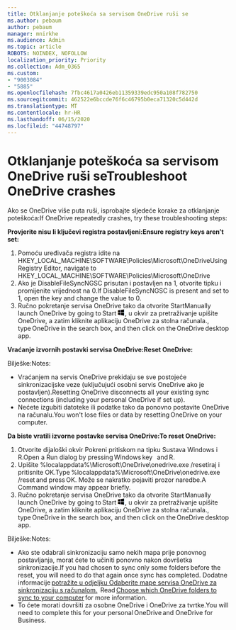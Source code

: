 ```yaml
---
title: Otklanjanje poteškoća sa servisom OneDrive ruši se
ms.author: pebaum
author: pebaum
manager: mnirkhe
ms.audience: Admin
ms.topic: article
ROBOTS: NOINDEX, NOFOLLOW
localization_priority: Priority
ms.collection: Adm_O365
ms.custom:
- "9003084"
- "5885"
ms.openlocfilehash: 7fbc4617a0426eb11359339edc950a108f782750
ms.sourcegitcommit: 462522e6bccde76f6c46795b0eca71320c5d442d
ms.translationtype: MT
ms.contentlocale: hr-HR
ms.lasthandoff: 06/15/2020
ms.locfileid: "44748797"
---
```

# <a name="troubleshoot-onedrive-crashes"></a><span data-ttu-id="84d8b-102">Otklanjanje poteškoća sa servisom OneDrive ruši se</span><span class="sxs-lookup"><span data-stu-id="84d8b-102">Troubleshoot OneDrive crashes</span></span>

<span data-ttu-id="84d8b-103">Ako se OneDrive više puta ruši, isprobajte sljedeće korake za otklanjanje poteškoća:</span><span class="sxs-lookup"><span data-stu-id="84d8b-103">If OneDrive repeatedly crashes, try these troubleshooting steps:</span></span>

<span data-ttu-id="84d8b-104">**Provjerite nisu li ključevi registra postavljeni:**</span><span class="sxs-lookup"><span data-stu-id="84d8b-104">**Ensure registry keys aren’t set:**</span></span>

1. <span data-ttu-id="84d8b-105">Pomoću uređivača registra idite na HKEY_LOCAL_MACHINE\SOFTWARE\Policies\Microsoft\OneDrive</span><span class="sxs-lookup"><span data-stu-id="84d8b-105">Using Registry Editor, navigate to HKEY_LOCAL_MACHINE\SOFTWARE\Policies\Microsoft\OneDrive</span></span>
2. <span data-ttu-id="84d8b-106">Ako je DisableFileSyncNGSC prisutan i postavljen na 1, otvorite tipku i promijenite vrijednost na 0.</span><span class="sxs-lookup"><span data-stu-id="84d8b-106">If DisableFileSyncNGSC is present and set to 1, open the key and change the value to 0.</span></span>
3. <span data-ttu-id="84d8b-107">Ručno pokretanje servisa OneDrive tako da otvorite Start</span><span class="sxs-lookup"><span data-stu-id="84d8b-107">Manually launch OneDrive by going to Start</span></span> ![Pritisnite tipku Windows](data:image/png;base64,iVBORw0KGgoAAAANSUhEUgAAABEAAAAOCAYAAADJ7fe0AAAAAXNSR0IArs4c6QAAAARnQU1BAACxjwv8YQUAAAAJcEhZcwAADsQAAA7EAZUrDhsAAADxSURBVDhPY/wPBAx4wR+Gd6/fM7x9/ZTh9ZuXDGdPnWE4tH0rw/UHDxlaVp9kCDCSYWABKfv35wfD+/cfGV4+fcLw5uVjhlOXzzFsX/qWYebmZAZPWWOGO2DD8ACQS9Y3e4Bcg4Y9/t94fPa/CoY4Aq8/+xik/T8TkEMxGDyGgANWwSqeobvbGSyAADIM3BwCDKXd3QyfoCLoQEGAA0xTxSWjsYMJwLHjkruU4UXSJ4YnT54x3Dh/luHmjfMMmw9wMjCDlRAGBDPgjy8fGT5//8rw9P4Thge3zzNcvXmDYevmfQzXb1xlmH/0ATADyjAAAKdWkD3ZSwNeAAAAAElFTkSuQmCC)<span data-ttu-id="84d8b-109">, u okvir za pretraživanje upišite OneDrive, a zatim kliknite aplikaciju OneDrive za stolna računala.</span><span class="sxs-lookup"><span data-stu-id="84d8b-109">, type OneDrive in the search box, and then click on the OneDrive desktop app.</span></span>

<span data-ttu-id="84d8b-110">**Vraćanje izvornih postavki servisa OneDrive:**</span><span class="sxs-lookup"><span data-stu-id="84d8b-110">**Reset OneDrive:**</span></span>

<span data-ttu-id="84d8b-111">Bilješke:</span><span class="sxs-lookup"><span data-stu-id="84d8b-111">Notes:</span></span>

- <span data-ttu-id="84d8b-112">Vraćanjem na servis OneDrive prekidaju se sve postojeće sinkronizacijske veze (uključujući osobni servis OneDrive ako je postavljen).</span><span class="sxs-lookup"><span data-stu-id="84d8b-112">Resetting OneDrive disconnects all your existing sync connections (including your personal OneDrive if set up).</span></span>
- <span data-ttu-id="84d8b-113">Nećete izgubiti datoteke ili podatke tako da ponovno postavite OneDrive na računalu.</span><span class="sxs-lookup"><span data-stu-id="84d8b-113">You won't lose files or data by resetting OneDrive on your computer.</span></span>

<span data-ttu-id="84d8b-114">**Da biste vratili izvorne postavke servisa OneDrive:**</span><span class="sxs-lookup"><span data-stu-id="84d8b-114">**To reset OneDrive:**</span></span>

1. <span data-ttu-id="84d8b-115">Otvorite dijaloški okvir Pokreni pritiskom na tipku Sustava Windows i R.</span><span class="sxs-lookup"><span data-stu-id="84d8b-115">Open a Run dialog by pressing Windows key    and R.</span></span>
2. <span data-ttu-id="84d8b-116">Upišite %localappdata%\Microsoft\OneDrive\onedrive.exe /resetiraj i pritisnite OK.</span><span class="sxs-lookup"><span data-stu-id="84d8b-116">Type %localappdata%\Microsoft\OneDrive\onedrive.exe /reset and press OK.</span></span> <span data-ttu-id="84d8b-117">Može se nakratko pojaviti prozor naredbe.</span><span class="sxs-lookup"><span data-stu-id="84d8b-117">A Command window may appear briefly.</span></span>
3. <span data-ttu-id="84d8b-118">Ručno pokretanje servisa OneDrive tako da otvorite Start</span><span class="sxs-lookup"><span data-stu-id="84d8b-118">Manually launch OneDrive by going to Start</span></span> ![Pritisnite tipku Windows](data:image/png;base64,iVBORw0KGgoAAAANSUhEUgAAABEAAAAOCAYAAADJ7fe0AAAAAXNSR0IArs4c6QAAAARnQU1BAACxjwv8YQUAAAAJcEhZcwAADsQAAA7EAZUrDhsAAADxSURBVDhPY/wPBAx4wR+Gd6/fM7x9/ZTh9ZuXDGdPnWE4tH0rw/UHDxlaVp9kCDCSYWABKfv35wfD+/cfGV4+fcLw5uVjhlOXzzFsX/qWYebmZAZPWWOGO2DD8ACQS9Y3e4Bcg4Y9/t94fPa/CoY4Aq8/+xik/T8TkEMxGDyGgANWwSqeobvbGSyAADIM3BwCDKXd3QyfoCLoQEGAA0xTxSWjsYMJwLHjkruU4UXSJ4YnT54x3Dh/luHmjfMMmw9wMjCDlRAGBDPgjy8fGT5//8rw9P4Thge3zzNcvXmDYevmfQzXb1xlmH/0ATADyjAAAKdWkD3ZSwNeAAAAAElFTkSuQmCC)<span data-ttu-id="84d8b-120">, u okvir za pretraživanje upišite OneDrive, a zatim kliknite aplikaciju OneDrive za stolna računala.</span><span class="sxs-lookup"><span data-stu-id="84d8b-120">, type OneDrive in the search box, and then click on the OneDrive desktop app.</span></span>

<span data-ttu-id="84d8b-121">Bilješke:</span><span class="sxs-lookup"><span data-stu-id="84d8b-121">Notes:</span></span>

- <span data-ttu-id="84d8b-122">Ako ste odabrali sinkronizaciju samo nekih mapa prije ponovnog postavljanja, morat ćete to učiniti ponovno nakon dovršetka sinkronizacije.</span><span class="sxs-lookup"><span data-stu-id="84d8b-122">If you had chosen to sync only some folders before the reset, you will need to do that again once sync has completed.</span></span> <span data-ttu-id="84d8b-123">Dodatne informacije [potražite u odjeljku Odaberite mape servisa OneDrive za sinkronizaciju s računalom.](https://support.office.com/article/98b8b011-8b94-419b-aa95-a14ff2415e85)  </span><span class="sxs-lookup"><span data-stu-id="84d8b-123">Read [Choose which OneDrive folders to sync to your computer](https://support.office.com/article/98b8b011-8b94-419b-aa95-a14ff2415e85) for more information.</span></span>
- <span data-ttu-id="84d8b-124">To ćete morati dovršiti za osobne OneDrive i OneDrive za tvrtke.</span><span class="sxs-lookup"><span data-stu-id="84d8b-124">You will need to complete this for your personal OneDrive and OneDrive for Business.</span></span>